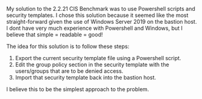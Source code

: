 My solution to the 2.2.21 CIS Benchmark was to use Powershell scripts and security templates.
I chose this solution because it seemed like the most straight-forward given the use of Windows Server 2019 on the bastion host.
I dont have very much experience with Powershell and Windows, but I believe that simple = readable = good!

The idea for this solution is to follow these steps:
1. Export the current security template file using a Powershell script.
2. Edit the group policy section in the security template with the users/groups that are to be denied access.
3. Import that security template back into the bastion host.


I believe this to be the simplest approach to the problem.
